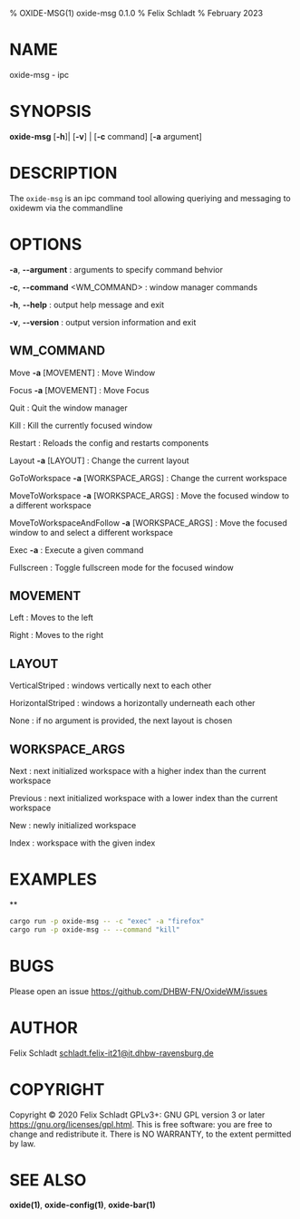 % OXIDE-MSG(1) oxide-msg 0.1.0
% Felix Schladt
% February 2023

# NAME
oxide-msg - ipc

# SYNOPSIS
**oxide-msg** \[**-h**]| \[**-v**] | \[**-c** command] \[**-a** argument] 

# DESCRIPTION
The `oxide-msg` is an ipc command tool allowing queriying and messaging to oxidewm via the commandline

# OPTIONS
**-a**, **--argument** <ARGUMENT>
: arguments to specify command behvior

**-c**, **--command** <WM_COMMAND>
: window manager commands

**-h**, **--help**
: output help message and exit

**-v**, **--version**
: output version information and exit

## WM_COMMAND
Move **-a** [MOVEMENT]
: Move Window

Focus **-a** [MOVEMENT]
: Move Focus

Quit
: Quit the window manager

Kill
: Kill the currently focused window

Restart
: Reloads the config and restarts components

Layout **-a** [LAYOUT]
: Change the current layout

GoToWorkspace **-a** [WORKSPACE_ARGS]
: Change the current workspace

MoveToWorkspace **-a** [WORKSPACE_ARGS]
: Move the focused window to a different workspace

MoveToWorkspaceAndFollow **-a** [WORKSPACE_ARGS]
: Move the focused window to and select a different workspace

Exec **-a** <COMMAND>
: Execute a given command

Fullscreen
: Toggle fullscreen mode for the focused window

## MOVEMENT
Left
: Moves to the left

Right
: Moves to the right

## LAYOUT
VerticalStriped
: windows vertically next to each other

HorizontalStriped
: windows a horizontally underneath each other

None
: if no argument is provided, the next layout is chosen

## WORKSPACE_ARGS
Next
: next initialized workspace with a higher index than the current workspace

Previous
: next initialized workspace with a lower index than the current workspace

New
: newly initialized workspace

Index
: workspace with the given index

# EXAMPLES
**
```sh
cargo run -p oxide-msg -- -c "exec" -a "firefox"
cargo run -p oxide-msg -- --command "kill"
```

# BUGS
Please open an issue <https://github.com/DHBW-FN/OxideWM/issues>

# AUTHOR
Felix Schladt <schladt.felix-it21@it.dhbw-ravensburg.de>

# COPYRIGHT
Copyright © 2020 Felix Schladt GPLv3+: GNU GPL version 3 or later <https://gnu.org/licenses/gpl.html>.
This is free software: you are free to change and redistribute it. There is NO WARRANTY, to the extent permitted by law.

# SEE ALSO
**oxide(1)**, **oxide-config(1)**, **oxide-bar(1)**
